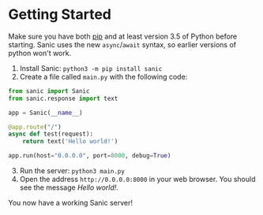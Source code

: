 # Getting Started

Make sure you have both [pip](https://pip.pypa.io/en/stable/installing/) and at
least version 3.5 of Python before starting. Sanic uses the new `async`/`await`
syntax, so earlier versions of python won't work.

1. Install Sanic: `python3 -m pip install sanic`
2. Create a file called `main.py` with the following code:

  ```python
  from sanic import Sanic
  from sanic.response import text

  app = Sanic(__name__)

  @app.route("/")
  async def test(request):
      return text('Hello world!')

  app.run(host="0.0.0.0", port=8000, debug=True)
  ```
  
3. Run the server: `python3 main.py`
4. Open the address `http://0.0.0.0:8000` in your web browser. You should see
   the message *Hello world!*.

You now have a working Sanic server!
